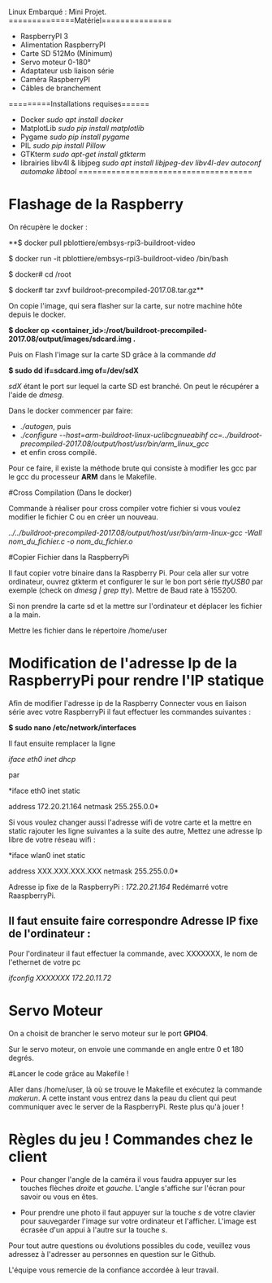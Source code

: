 Linux Embarqué : Mini Projet.
==============Matériel===============
* RaspberryPI 3
* Alimentation RaspberryPI
* Carte SD 512Mo (Minimum)
* Servo moteur 0-180°
* Adaptateur usb liaison série
* Caméra RaspberryPI
* Câbles de branchement



=========Installations requises======
* Docker      *sudo apt install docker*
* MatplotLib  *sudo pip install matplotlib*
* Pygame      *sudo pip install pygame*
* PIL         *sudo pip install Pillow*
* GTKterm     *sudo apt-get install gtkterm*
* librairies libv4l & libjpeg *sudo apt install libjpeg-dev libv4l-dev autoconf automake libtool*
=====================================

# Flashage de la Raspberry

On récupère le docker :

**$ docker pull pblottiere/embsys-rpi3-buildroot-video

$ docker run -it pblottiere/embsys-rpi3-buildroot-video /bin/bash

$ docker# cd /root

$ docker# tar zxvf buildroot-precompiled-2017.08.tar.gz**

On copie l'image, qui sera flasher sur la carte, sur notre machine hôte depuis le docker.

**$ docker cp <container_id>:/root/buildroot-precompiled-2017.08/output/images/sdcard.img .**

Puis on Flash l'image sur la carte SD grâce à la commande _dd_

**$ sudo dd if=sdcard.img of=/dev/sdX**

_sdX_ étant le port sur lequel la carte SD est branché. On peut le récupérer a l'aide de _dmesg_.

Dans le docker commencer par faire:
* _./autogen_, puis
* _./configure --host=arm-buildroot-linux-uclibcgnueabihf cc=../buildroot-precompiled-2017.08/output/host/usr/bin/arm_linux_gcc_
* et enfin cross compilé.

Pour ce faire, il existe la méthode brute qui consiste à modifier les gcc par le gcc du processeur **ARM** dans le Makefile.

#Cross Compilation (Dans le docker)

Commande à réaliser pour cross compiler votre fichier si vous voulez modifier le fichier C ou en créer un nouveau.

*../../buildroot-precompiled-2017.08/output/host/usr/bin/arm-linux-gcc -Wall nom_du_fichier.c -o nom_du_fichier.o*

#Copier Fichier dans la RaspberryPi

Il faut copier votre binaire dans la Raspberry Pi.
Pour cela aller sur votre ordinateur, ouvrez gtkterm et configurer le sur le bon port série *ttyUSB0* par exemple (check on _dmesg | grep tty_). Mettre de Baud rate à 155200.

Si non prendre la carte sd et la mettre sur l'ordinateur et déplacer les fichier a la main.

Mettre les fichier dans le répertoire /home/user


# Modification de l'adresse Ip de la RaspberryPi pour rendre l'IP statique

Afin de modifier l'adresse ip de la Raspberry
Connecter vous en liaison série avec votre RaspberryPi
il faut effectuer les commandes suivantes :

**$ sudo nano /etc/network/interfaces**

Il faut ensuite remplacer la ligne

*iface eth0 inet dhcp*

par

*iface eth0 inet static

address 172.20.21.164
netmask 255.255.0.0*

Si vous voulez changer aussi l'adresse wifi de votre carte et la mettre en static rajouter les ligne suivantes a la suite des autre, Mettez une adresse Ip libre de votre réseau wifi :

*iface wlan0 inet static

address XXX.XXX.XXX.XXX
netmask 255.255.0.0*


Adresse ip fixe de la RaspberryPi : _172.20.21.164_
Redémarré votre RaaspberryPi.

## Il faut ensuite faire correspondre Adresse IP fixe de l'ordinateur :
Pour l'ordinateur il faut effectuer la commande, avec XXXXXXX, le nom de l'ethernet de votre pc

*ifconfig XXXXXXX 172.20.11.72*

# Servo Moteur

On a choisit de brancher le servo moteur sur le port **GPIO4**.

Sur le servo moteur, on envoie une commande en angle entre 0 et 180 degrés.

#Lancer le code grâce au Makefile !

Aller dans /home/user, là où se trouve le Makefile et exécutez la commande *makerun*. A cette instant vous entrez dans la peau du client qui peut communiquer avec le server de la RaspberryPi. Reste plus qu'à jouer !


# Règles du jeu ! Commandes chez le client

* Pour changer l'angle de la caméra il vous faudra appuyer sur les touches flèches *droite* et *gauche*. L'angle s'affiche sur l'écran pour savoir ou vous en êtes.

* Pour prendre une photo il faut appuyer sur la touche *s* de votre clavier pour sauvegarder l'image sur votre ordinateur et l'afficher. L'image est écrasée d'un appui à l'autre sur la touche *s*.





Pour tout autre questions ou évolutions possibles du code, veuillez vous adressez à l'adresser au personnes en question sur le Github.


L'équipe vous remercie de la confiance accordée à leur travail.
